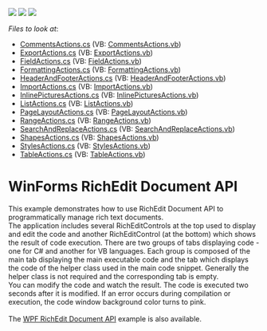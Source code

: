 <!-- default badges list -->
![](https://img.shields.io/endpoint?url=https://codecentral.devexpress.com/api/v1/VersionRange/128612208/14.2.5%2B)
[![](https://img.shields.io/badge/Open_in_DevExpress_Support_Center-FF7200?style=flat-square&logo=DevExpress&logoColor=white)](https://supportcenter.devexpress.com/ticket/details/E5219)
[![](https://img.shields.io/badge/📖_How_to_use_DevExpress_Examples-e9f6fc?style=flat-square)](https://docs.devexpress.com/GeneralInformation/403183)
<!-- default badges end -->
<!-- default file list -->
*Files to look at*:

* [CommentsActions.cs](./CS/RichEditAPISample/CodeExamples/CommentsActions.cs) (VB: [CommentsActions.vb](./VB/RichEditAPISample/CodeExamples/CommentsActions.vb))
* [ExportActions.cs](./CS/RichEditAPISample/CodeExamples/ExportActions.cs) (VB: [ExportActions.vb](./VB/RichEditAPISample/CodeExamples/ExportActions.vb))
* [FieldActions.cs](./CS/RichEditAPISample/CodeExamples/FieldActions.cs) (VB: [FieldActions.vb](./VB/RichEditAPISample/CodeExamples/FieldActions.vb))
* [FormattingActions.cs](./CS/RichEditAPISample/CodeExamples/FormattingActions.cs) (VB: [FormattingActions.vb](./VB/RichEditAPISample/CodeExamples/FormattingActions.vb))
* [HeaderAndFooterActions.cs](./CS/RichEditAPISample/CodeExamples/HeaderAndFooterActions.cs) (VB: [HeaderAndFooterActions.vb](./VB/RichEditAPISample/CodeExamples/HeaderAndFooterActions.vb))
* [ImportActions.cs](./CS/RichEditAPISample/CodeExamples/ImportActions.cs) (VB: [ImportActions.vb](./VB/RichEditAPISample/CodeExamples/ImportActions.vb))
* [InlinePicturesActions.cs](./CS/RichEditAPISample/CodeExamples/InlinePicturesActions.cs) (VB: [InlinePicturesActions.vb](./VB/RichEditAPISample/CodeExamples/InlinePicturesActions.vb))
* [ListActions.cs](./CS/RichEditAPISample/CodeExamples/ListActions.cs) (VB: [ListActions.vb](./VB/RichEditAPISample/CodeExamples/ListActions.vb))
* [PageLayoutActions.cs](./CS/RichEditAPISample/CodeExamples/PageLayoutActions.cs) (VB: [PageLayoutActions.vb](./VB/RichEditAPISample/CodeExamples/PageLayoutActions.vb))
* [RangeActions.cs](./CS/RichEditAPISample/CodeExamples/RangeActions.cs) (VB: [RangeActions.vb](./VB/RichEditAPISample/CodeExamples/RangeActions.vb))
* [SearchAndReplaceActions.cs](./CS/RichEditAPISample/CodeExamples/SearchAndReplaceActions.cs) (VB: [SearchAndReplaceActions.vb](./VB/RichEditAPISample/CodeExamples/SearchAndReplaceActions.vb))
* [ShapesActions.cs](./CS/RichEditAPISample/CodeExamples/ShapesActions.cs) (VB: [ShapesActions.vb](./VB/RichEditAPISample/CodeExamples/ShapesActions.vb))
* [StylesActions.cs](./CS/RichEditAPISample/CodeExamples/StylesActions.cs) (VB: [StylesActions.vb](./VB/RichEditAPISample/CodeExamples/StylesActions.vb))
* [TableActions.cs](./CS/RichEditAPISample/CodeExamples/TableActions.cs) (VB: [TableActions.vb](./VB/RichEditAPISample/CodeExamples/TableActions.vb))
<!-- default file list end -->
# WinForms RichEdit Document API


<p>This example demonstrates how to use RichEdit Document API to programmatically manage rich text documents.<br />The application includes several RichEditControls at the top used to display and edit the code and another RichEditControl (at the bottom) which shows the result of code execution. There are two groups of tabs displaying code - one for C# and another for VB languages. Each group is composed of the main tab displaying the main executable code and the tab which displays the code of the helper class used in the main code snippet. Generally the helper class is not required and the corresponding tab is empty.<br />You can modify the code and watch the result. The code is executed two seconds after it is modified. If an error occurs during compilation or execution, the code window background color turns to pink.<br /><br />The <a href="https://www.devexpress.com/Support/Center/p/T213968">WPF RichEdit Document API</a> example is also available.</p>

<br/>


